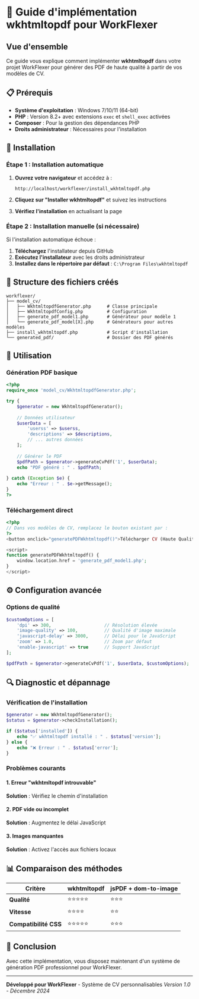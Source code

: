 # 🚀 Guide d'implémentation wkhtmltopdf pour WorkFlexer

## Vue d'ensemble

Ce guide vous explique comment implémenter **wkhtmltopdf** dans votre projet WorkFlexer pour générer des PDF de haute qualité à partir de vos modèles de CV.

## 📋 Prérequis

- **Système d'exploitation** : Windows 7/10/11 (64-bit)
- **PHP** : Version 8.2+ avec extensions `exec` et `shell_exec` activées
- **Composer** : Pour la gestion des dépendances PHP
- **Droits administrateur** : Nécessaires pour l'installation

## 🔧 Installation

### Étape 1 : Installation automatique

1. **Ouvrez votre navigateur** et accédez à :
   ```
   http://localhost/workflexer/install_wkhtmltopdf.php
   ```

2. **Cliquez sur "Installer wkhtmltopdf"** et suivez les instructions

3. **Vérifiez l'installation** en actualisant la page

### Étape 2 : Installation manuelle (si nécessaire)

Si l'installation automatique échoue :

1. **Téléchargez** l'installateur depuis GitHub
2. **Exécutez l'installateur** avec les droits administrateur
3. **Installez dans le répertoire par défaut** : `C:\Program Files\wkhtmltopdf`

## 📁 Structure des fichiers créés

```
workflexer/
├── model_cv/
│   ├── WkhtmltopdfGenerator.php      # Classe principale
│   ├── WkhtmltopdfConfig.php         # Configuration
│   ├── generate_pdf_model1.php       # Générateur pour modèle 1
│   └── generate_pdf_model[X].php     # Générateurs pour autres modèles
├── install_wkhtmltopdf.php           # Script d'installation
└── generated_pdf/                    # Dossier des PDF générés
```

## 🎯 Utilisation

### Génération PDF basique

```php
<?php
require_once 'model_cv/WkhtmltopdfGenerator.php';

try {
    $generator = new WkhtmltopdfGenerator();
    
    // Données utilisateur
    $userData = [
        'userss' => $userss,
        'descriptions' => $descriptions,
        // ... autres données
    ];
    
    // Générer le PDF
    $pdfPath = $generator->generateCvPdf('1', $userData);
    echo "PDF généré : " . $pdfPath;
    
} catch (Exception $e) {
    echo "Erreur : " . $e->getMessage();
}
?>
```

### Téléchargement direct

```php
<?php
// Dans vos modèles de CV, remplacez le bouton existant par :
?>
<button onclick="generatePDFWkhtmltopdf()">Télécharger CV (Haute Qualité)</button>

<script>
function generatePDFWkhtmltopdf() {
    window.location.href = 'generate_pdf_model1.php';
}
</script>
```

## ⚙️ Configuration avancée

### Options de qualité

```php
$customOptions = [
    'dpi' => 300,                    // Résolution élevée
    'image-quality' => 100,          // Qualité d'image maximale
    'javascript-delay' => 3000,      // Délai pour le JavaScript
    'zoom' => 1.0,                   // Zoom par défaut
    'enable-javascript' => true      // Support JavaScript
];

$pdfPath = $generator->generateCvPdf('1', $userData, $customOptions);
```

## 🔍 Diagnostic et dépannage

### Vérification de l'installation

```php
$generator = new WkhtmltopdfGenerator();
$status = $generator->checkInstallation();

if ($status['installed']) {
    echo "✅ wkhtmltopdf installé : " . $status['version'];
} else {
    echo "❌ Erreur : " . $status['error'];
}
```

### Problèmes courants

#### 1. Erreur "wkhtmltopdf introuvable"
**Solution** : Vérifiez le chemin d'installation

#### 2. PDF vide ou incomplet
**Solution** : Augmentez le délai JavaScript

#### 3. Images manquantes
**Solution** : Activez l'accès aux fichiers locaux

## 📊 Comparaison des méthodes

| Critère | wkhtmltopdf | jsPDF + dom-to-image |
|---------|-------------|---------------------|
| **Qualité** | ⭐⭐⭐⭐⭐ | ⭐⭐⭐ |
| **Vitesse** | ⭐⭐⭐⭐ | ⭐⭐ |
| **Compatibilité CSS** | ⭐⭐⭐⭐⭐ | ⭐⭐⭐ |

## 🎉 Conclusion

Avec cette implémentation, vous disposez maintenant d'un système de génération PDF professionnel pour WorkFlexer.

---

**Développé pour WorkFlexer** - Système de CV personnalisables
*Version 1.0 - Décembre 2024* 
